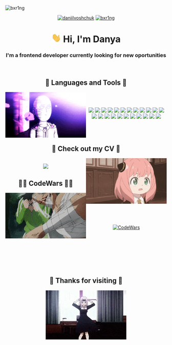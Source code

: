 <p align="left"> <img src="https://komarev.com/ghpvc/?username=bxr1ng&label=Profile%20views&color=ff69b4&style=flat-square" alt="bxr1ng" /> </p>

<p align="center">
<a href="https://linkedin.com/in/daniilvoshchuk" target="blank"><img src="https://cdn-icons-png.flaticon.com/512/2111/2111499.png" alt="daniilvoshchuk" width="30"></a>
<a href="https://t.me/bxr1ng" target="blank"><img src="https://cdn-icons-png.flaticon.com/512/2111/2111644.png" alt="bxr1ng" width="30"></a>
</p>

<h1 align="center"><img src="./assets/wave.gif" width="30"> Hi, I'm Danya</h1>
<h3 align="center">I'm a frontend developer currently looking for new oportunities</h3>

<br>

<h2 align="center">🤖 Languages and Tools 🤖</h2>
<div>
    <img align="left" src="./assets/onepunchman.gif" width="50%">
    <br><br>
    <p align="center">
    	<img src="https://img.shields.io/badge/-HTML-0a0a0a?style=flat-square&logo=html5" height="25px">
    	<img src="https://img.shields.io/badge/-CSS-0a0a0a?style=flat-square&logo=css3" height="25px">
    	<img src="https://img.shields.io/badge/-JS-0a0a0a?style=flat-square&logo=javascript" height="25px">
    	<img src="https://img.shields.io/badge/-React-0a0a0a?style=flat-square&logo=react" height="25px">
    	<img src="https://img.shields.io/badge/-Node.js-0a0a0a?style=flat-square&logo=node.js" height="25px">
    	<img src="https://img.shields.io/badge/-Express-0a0a0a?style=flat-square&logo=express" height="25px">
    	<img src="https://img.shields.io/badge/-React Router-0a0a0a?style=flat-square&logo=react-router" height="25px">
    	<img src="https://img.shields.io/badge/-Redux Toolkit-0a0a0a?style=flat-square&logo=redux" height="25px">
    	<img src="https://img.shields.io/badge/-Redux Saga-0a0a0a?style=flat-square&logo=redux-saga" height="25px">
    	<img src="https://img.shields.io/badge/-Material UI-0a0a0a?style=flat-square&logo=mui" height="25px">
    	<img src="https://img.shields.io/badge/-Sequelize-0a0a0a?style=flat-square&logo=sequelize" height="25px">
    	<img src="https://img.shields.io/badge/-Sass-0a0a0a?style=flat-square&logo=sass" height="25px">
    	<img src="https://img.shields.io/badge/-Jest-0a0a0a?style=flat-square&logo=jest" height="25px">
    	<img src="https://img.shields.io/badge/-Mocha-0a0a0a?style=flat-square&logo=mocha" height="25px">
    	<img src="https://img.shields.io/badge/-Selenium-0a0a0a?style=flat-square&logo=selenium" height="25px">
    	<img src="https://img.shields.io/badge/-MS SQL-0a0a0a?style=flat-square&logo=microsoft-sql-server" height="25px">
    	<img src="https://img.shields.io/badge/-Oracle-0a0a0a?style=flat-square&logo=oracle" height="25px">
    	<img src="https://img.shields.io/badge/-PostgreSQL-0a0a0a?style=flat-square&logo=postgresql" height="25px">
    	<img src="https://img.shields.io/badge/-Jenkins-0a0a0a?style=flat-square&logo=jenkins" height="25px">
    	<img src="https://img.shields.io/badge/-WordPress-0a0a0a?style=flat-square&logo=wordpress" height="25px">
    	<img src="https://img.shields.io/badge/-Photoshop-0a0a0a?style=flat-square&logo=adobe-photoshop" height="25px">
    	<img src="https://img.shields.io/badge/-Illustrator-0a0a0a?style=flat-square&logo=adobe-illustrator" height="25px">
    	<img src="https://img.shields.io/badge/-Figma-0a0a0a?style=flat-square&logo=figma" height="25px">
    </p>
    <br><br>
</div>





<h2 align="center">📄 Check out my CV 📄</h2>
<div>
    <img align="right" src="./assets/anya.gif" width="50%">
    <p align="center">
        <a href="https://drive.google.com/file/d/1zNXnggXMbF8CkqTXFJQyAgnHcbn4WulU/view?usp=sharing" target="blank">
            <br>
            <img src="https://cdn-icons-png.flaticon.com/512/3135/3135692.png" width="25%">
            <br>
        </a>
    </p>
</div>

<h2 align="center">👨‍💻 CodeWars 👨‍💻</h2>
<div>
    <img align="left" src="./assets/fight.gif" width="50%">
    <br><br><br><br><br>
    <p align="center">
    <a href="https://www.codewars.com/users/bxr1nG" target="blank">
        <img src="https://www.codewars.com/users/bxr1nG/badges/large" alt="CodeWars">
    </a>
    </p>
    <br><br><br><br><br><br>
</div>





<h2 align="center">🕺 Thanks for visiting 💃</h2>
<p align="center">
    <img src="./assets/dance.gif" width="50%">
</p>

